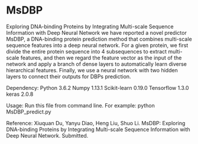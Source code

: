 # MsDBP
Exploring DNA-binding Proteins by Integrating Multi-scale Sequence Information with Deep Neural Network
we have reported a novel predictor MsDBP, a DNA-binding protein prediction method that combines multi-scale sequence features into a deep neural network. For a given protein, we first divide the entire protein sequence into 4 subsequences to extract multi-scale features, and then we regard the feature vector as the input of the network and apply a branch of dense layers to automatically learn diverse hierarchical features. Finally, we use a neural network with two hidden layers to connect their outputs for DBPs prediction.

Dependency:
Python 3.6.2
Numpy 1.13.1
Scikit-learn 0.19.0
Tensorflow 1.3.0
keras 2.0.8

Usage:
Run this file from command line.
For example:
python MsDBP_predict.py

Reference:
Xiuquan Du, Yanyu Diao, Heng Liu, Shuo Li. MsDBP: Exploring DNA-binding Proteins by Integrating Multi-scale Sequence Information with Deep Neural Network. Submitted.
